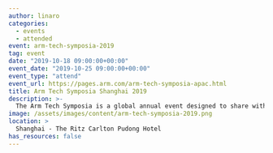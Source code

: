 ```yaml
---
author: linaro
categories:
  - events
  - attended
event: arm-tech-symposia-2019
tag: event
date: "2019-10-18 09:00:00+00:00"
event_date: "2019-10-25 09:00:00+00:00"
event_type: "attend"
event_url: https://pages.arm.com/arm-tech-symposia-apac.html
title: Arm Tech Symposia Shanghai 2019
description: >-
  The Arm Tech Symposia is a global annual event designed to share with audience the first-hand market observation, the latest Arm technology roadmap, the up-to-date diverse Arm based devices and applications. This is also a platform where partners from over 1,000 Arm Community and ecosystem gather together demonstrating their products & solutions based on Arm, exchanging market intelligence and tackling the challenges.
image: /assets/images/content/arm-tech-symposia-2019.png
location: >
  Shanghai - The Ritz Carlton Pudong Hotel
has_resources: false
---
```

